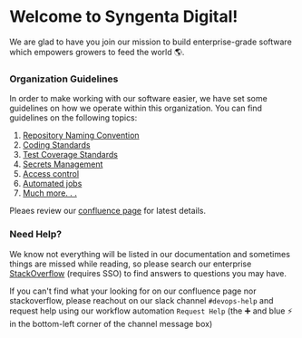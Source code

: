 # Welcome to Syngenta Digital!

We are glad to have you join our mission to build enterprise-grade software which empowers growers to feed the world 🌎.

### Organization Guidelines

In order to make working with our software easier, we have set some guidelines on how we operate within this organization. You can find guidelines on the following topics:

1. [Repository Naming Convention](https://digitial-product-engineering.atlassian.net/wiki/spaces/GDO/pages/1950255692/Repository+Naming+Convention)
2. [Coding Standards](https://digitial-product-engineering.atlassian.net/wiki/spaces/GDO/pages/1370882505/Version+Control+Strategy)
3. [Test Coverage Standards](https://digitial-product-engineering.atlassian.net/wiki/spaces/GDO/pages/2122645505/Repository+Compliance+Standards#3.-Automated-Testing)
4. [Secrets Management](https://digitial-product-engineering.atlassian.net/wiki/spaces/GDO/pages/2301591649/Secrets+In+Repos)
5. [Access control](https://digitial-product-engineering.atlassian.net/wiki/spaces/GDO/pages/2300610856/Allowing+Direct+Access+to+Production+Resources+Data)
6. [Automated jobs](https://digitial-product-engineering.atlassian.net/wiki/spaces/GDO/overview#Automations)
7. [Much more. . .](https://digitial-product-engineering.atlassian.net/wiki/spaces/GDO/overview#GitOps)

Pleaes review our [confluence page](https://digitial-product-engineering.atlassian.net/wiki/spaces/GDO) for latest details.

### Need Help?

We know not everything will be listed in our documentation and sometimes things are missed while reading, so please search our enterprise [StackOverflow](https://stackoverflowteams.com/c/syngentadigital/questions) (requires SSO) to find answers to questions you may have.

If you can't find what your looking for on our confluence page nor stackoverflow, please reachout on our slack channel `#devops-help` and request help using our workflow automation `Request Help` (the :heavy_plus_sign: and blue :zap: in the bottom-left corner of the channel message box)


